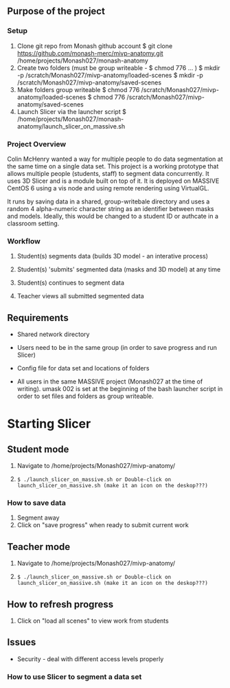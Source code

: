 ## Purpose of the project

### Setup
1. Clone git repo from Monash github account
    $ git clone https://github.com/monash-merc/mivp-anatomy.git /home/projects/Monash027/monash-anatomy
2. Create two folders (must be group writeable - $ chmod 776 ... )
	$ mkdir -p /scratch/Monash027/mivp-anatomy/loaded-scenes
	$ mkdir -p /scratch/Monash027/mivp-anatomy/saved-scenes
3. Make folders group writeable
	$ chmod 776 /scratch/Monash027/mivp-anatomy/loaded-scenes
	$ chmod 776 /scratch/Monash027/mivp-anatomy/saved-scenes
3. Launch Slicer via the launcher script
	$ /home/projects/Monash027/monash-anatomy/launch_slicer_on_massive.sh

### Project Overview

Colin McHenry wanted a way for multiple people to do data segmentation at the same time on a single data set. This project is a working prototype that allows multiple people (students, staff) to segment data concurrently. It uses 3D Slicer and is a module built on top of it. It is deployed on MASSIVE CentOS 6 using a vis node and using remote rendering using VirtualGL. 

It runs by saving data in a shared, group-writebale directory and uses a random 4 alpha-numeric character string as an identifier between masks and models. Ideally, this would be changed to a student ID or authcate in a classroom setting.

### Workflow
1. Student(s) segments data (builds 3D model - an interative process)
2. Student(s) 'submits' segmented data (masks and 3D model) at any time
3. Student(s) continues to segment data

1. Teacher views all submitted segmented data

## Requirements
- Shared network directory 
- Users need to be in the same group (in order to save progress and run Slicer)
- Config file for data set and locations of folders

- All users in the same MASSIVE project (Monash027 at the time of writing). umask 002 is set at the beginning of the bash launcher script in order to set files and folders as group writeable.




# Starting Slicer
## Student mode

1. Navigate to /home/projects/Monash027/mivp-anatomy/
2.     $ ./launch_slicer_on_massive.sh or Double-click on launch_slicer_on_massive.sh (make it an icon on the deskop???)

### How to save data

1. Segment away
2. Click on "save progress" when ready to submit current work


## Teacher mode


1. Navigate to /home/projects/Monash027/mivp-anatomy/
2.     $ ./launch_slicer_on_massive.sh or Double-click on launch_slicer_on_massive.sh (make it an icon on the deskop???)


## How to refresh progress

1. Click on "load all scenes" to view work from students


## Issues
- Security - deal with different access levels properly

### How to use Slicer to segment a data set





